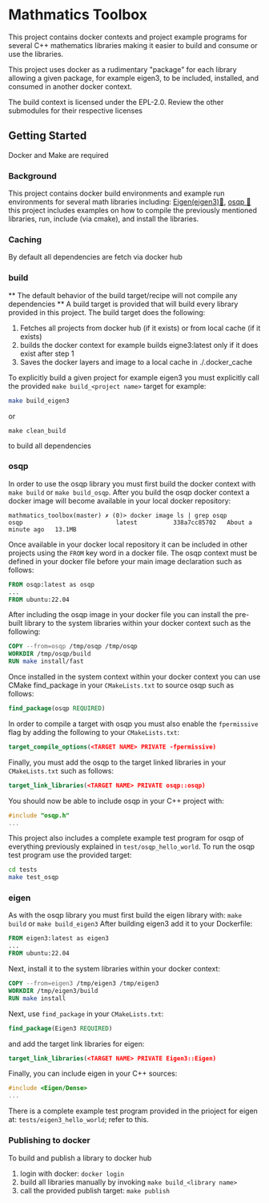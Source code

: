 # Mathmatics Toolbox 
This project contains docker contexts and project example programs for several 
C++ mathematics libraries making it easier to build and consume or use the
libraries.

This project uses docker as a rudimentary "package" for each library allowing 
a given package, for example eigen3, to be included, installed, and consumed in 
another docker context.

The build context is licensed under the EPL-2.0. Review the other submodules for their respective licenses 

## Getting Started
Docker and Make are required

### Background
This project contains docker build environments and example run environments
for several math libraries including: 
[Eigen(eigen3)🔗](https://eigen.tuxfamily.org/), [osqp 🔗](https://osqp.org/) 
this project includes examples on how to compile the previously mentioned 
libraries, run, include (via cmake), and install the libraries.


### Caching
By default all dependencies are fetch via docker hub

### build
** The default behavior of the build target/recipe will not compile any dependencies **
A build target is provided that will build every library provided in this 
project. The build target does the following:
1. Fetches all projects from docker hub (if it exists) or from local cache 
(if it exists)
2. builds the docker context for example builds eigne3:latest only if it does
   exist after step 1 
3. Saves the docker layers and image to a local cache in ./.docker_cache

To explicitly build a given project for example eigen3 you must explicitly call
the provided `make build_<project name>` target for example:
```bash
make build_eigen3
```
or 
```
make clean_build
```
to build all dependencies


### osqp
In order to use the osqp library you must first build the docker context
with `make build` or `make build_osqp`. After you build the osqp docker
context a docker image will become available in your local docker repository:
```
mathmatics_toolbox(master) ✗ (0)> docker image ls | grep osqp
osqp                          latest          338a7cc85702   About a minute ago   13.1MB
```
Once available in your docker local repository it can be included in other
projects using the `FROM` key word in a docker file. The osqp context must
be defined in your docker file before your main image declaration such as
follows:
```Dockerfile
FROM osqp:latest as osqp 
...
FROM ubuntu:22.04
```
After including the osqp image in your docker file you can install the pre-built
library to the system libraries within your docker context such as the
following:
```Dockerfile
COPY --from=osqp /tmp/osqp /tmp/osqp 
WORKDIR /tmp/osqp/build
RUN make install/fast
```
Once installed in the system context within your docker context you can use
CMake find_package in your `CMakeLists.txt` to source osqp such as follows:
```cmake
find_package(osqp REQUIRED)
```
In order to compile a target with osqp you must also enable the `fpermissive`
flag by adding the following to your `CMakeLists.txt`:
```cmake
target_compile_options(<TARGET NAME> PRIVATE -fpermissive)
```
Finally, you must add the osqp to the target linked libraries in your
`CMakeLists.txt` such as follows:

```cmake
target_link_libraries(<TARGET NAME> PRIVATE osqp::osqp)
```

You should now be able to include osqp in your C++ project with:
```C++
#include "osqp.h"
...
```

This project also includes a complete example test program for osqp of 
everything previously explained in `test/osqp_hello_world`. To run the osqp test
program use the provided target:
```bash
cd tests
make test_osqp
```


### eigen
As with the osqp library you must first build the eigen library with: 
`make build` or `make build_eigen3`
After building eigen3 add it to your Dockerfile:
```Dockerfile
FROM eigen3:latest as eigen3 
...
FROM ubuntu:22.04
```
Next, install it to the system libraries within your docker context:
```Dockerfile
COPY --from=eigen3 /tmp/eigen3 /tmp/eigen3 
WORKDIR /tmp/eigen3/build
RUN make install
```
Next, use `find_package` in your `CMakeLists.txt`:
```cmake
find_package(Eigen3 REQUIRED)
```
and add the target link libraries for eigen:
```cmake
target_link_libraries(<TARGET NAME> PRIVATE Eigen3::Eigen)
```
Finally, you can include eigen in your C++ sources:
```C++
#include <Eigen/Dense>
...
```
There is a complete example test program provided in the prioject for eigen at:
`tests/eigen3_hello_world`; refer to this.

### Publishing to docker
To build and publish a library to docker hub
1. login with docker: `docker login`
2. build all libraries manually by invoking `make build_<library name>`
3. call the provided publish target: `make publish`
